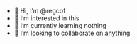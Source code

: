- 👋 Hi, I’m @regcof
- 👀 I’m interested in this
- 🌱 I’m currently learning nothing
- 💞️ I’m looking to collaborate on anything

<!---
regcof/regcof is a ✨ special ✨ repository because its `README.md` (this file) appears on your GitHub profile.
You can click the Preview link to take a look at your changes.
--->
